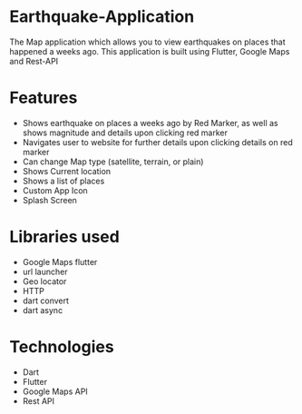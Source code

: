 # Earthquake-Application
The Map application which allows you to view earthquakes on places that happened a weeks ago. This application is built using Flutter, Google Maps and Rest-API

# Features
* Shows earthquake on places a weeks ago by Red Marker, as well as shows magnitude and details upon clicking red marker
* Navigates user to website for further details upon clicking details on red marker
* Can change Map type (satellite, terrain, or plain)
* Shows Current location
* Shows a list of places
* Custom App Icon
* Splash Screen


# Libraries used
* Google Maps flutter
* url launcher
* Geo locator
* HTTP
* dart convert
* dart async

# Technologies
* Dart
* Flutter
* Google Maps API
* Rest API

